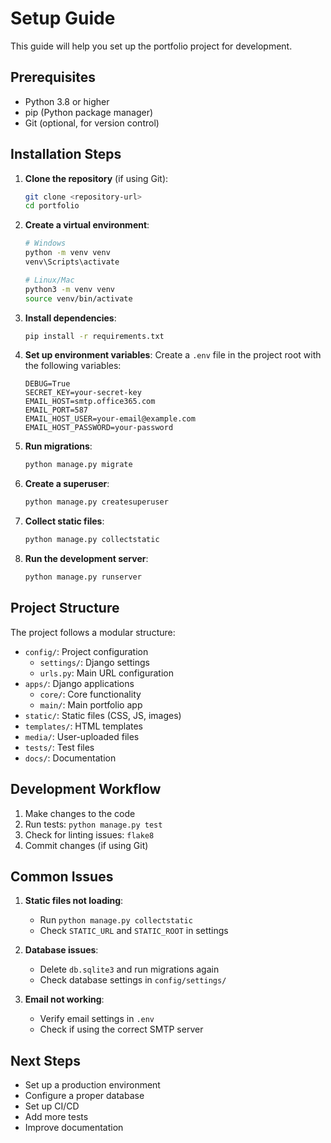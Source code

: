 # Setup Guide

This guide will help you set up the portfolio project for development.

## Prerequisites

- Python 3.8 or higher
- pip (Python package manager)
- Git (optional, for version control)

## Installation Steps

1. **Clone the repository** (if using Git):
   ```bash
   git clone <repository-url>
   cd portfolio
   ```

2. **Create a virtual environment**:
   ```bash
   # Windows
   python -m venv venv
   venv\Scripts\activate

   # Linux/Mac
   python3 -m venv venv
   source venv/bin/activate
   ```

3. **Install dependencies**:
   ```bash
   pip install -r requirements.txt
   ```

4. **Set up environment variables**:
   Create a `.env` file in the project root with the following variables:
   ```
   DEBUG=True
   SECRET_KEY=your-secret-key
   EMAIL_HOST=smtp.office365.com
   EMAIL_PORT=587
   EMAIL_HOST_USER=your-email@example.com
   EMAIL_HOST_PASSWORD=your-password
   ```

5. **Run migrations**:
   ```bash
   python manage.py migrate
   ```

6. **Create a superuser**:
   ```bash
   python manage.py createsuperuser
   ```

7. **Collect static files**:
   ```bash
   python manage.py collectstatic
   ```

8. **Run the development server**:
   ```bash
   python manage.py runserver
   ```

## Project Structure

The project follows a modular structure:

- `config/`: Project configuration
  - `settings/`: Django settings
  - `urls.py`: Main URL configuration
- `apps/`: Django applications
  - `core/`: Core functionality
  - `main/`: Main portfolio app
- `static/`: Static files (CSS, JS, images)
- `templates/`: HTML templates
- `media/`: User-uploaded files
- `tests/`: Test files
- `docs/`: Documentation

## Development Workflow

1. Make changes to the code
2. Run tests: `python manage.py test`
3. Check for linting issues: `flake8`
4. Commit changes (if using Git)

## Common Issues

1. **Static files not loading**:
   - Run `python manage.py collectstatic`
   - Check `STATIC_URL` and `STATIC_ROOT` in settings

2. **Database issues**:
   - Delete `db.sqlite3` and run migrations again
   - Check database settings in `config/settings/`

3. **Email not working**:
   - Verify email settings in `.env`
   - Check if using the correct SMTP server

## Next Steps

- Set up a production environment
- Configure a proper database
- Set up CI/CD
- Add more tests
- Improve documentation 